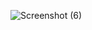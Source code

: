 ![Screenshot (6)](https://github.com/shriiix/ChatBot-Python-/assets/98970329/83f6e636-0660-47df-972e-f57af0027cec)
